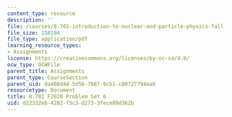 ```yaml
---
content_type: resource
description: ''
file: /courses/8-701-introduction-to-nuclear-and-particle-physics-fall-2020/d22332eb4282f5c3d2733fece89d362b_MIT8_701F20_pset6.pdf
file_size: 158194
file_type: application/pdf
learning_resource_types:
- Assignments
license: https://creativecommons.org/licenses/by-nc-sa/4.0/
ocw_type: OCWFile
parent_title: Assignments
parent_type: CourseSection
parent_uid: da408d4d-5d5b-7887-9cb1-c80727794ea6
resourcetype: Document
title: 8.701 F2020 Problem Set 6
uid: d22332eb-4282-f5c3-d273-3fece89d362b
---
```

